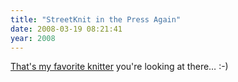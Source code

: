```yaml
---
title: "StreetKnit in the Press Again"
date: 2008-03-19 08:21:41
year: 2008
---
```

<a href="http://www.torontoobserver.ca/2008/03/18/streetknit-has-the-homeless-covered/">That's my favorite knitter</a> you're looking at there… :-)
